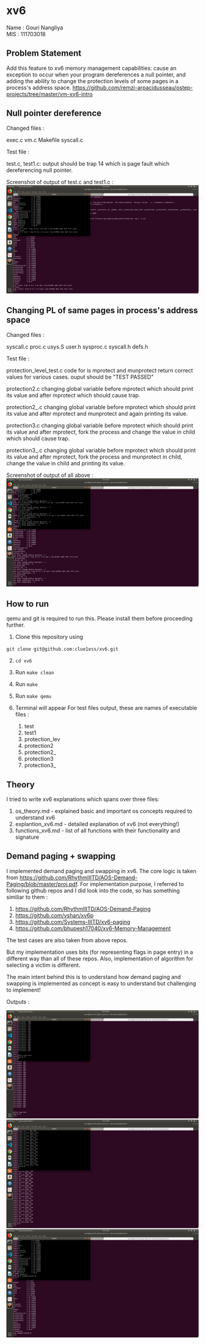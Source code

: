 # xv6

Name : Gouri Nangliya<br>
MIS : 111703018

## Problem Statement

Add this feature to xv6 memory management capabilities: cause an exception to occur when your program dereferences a null pointer, and adding the ability to change the protection levels of some pages in a process's address space.
https://github.com/remzi-arpacidusseau/ostep-projects/tree/master/vm-xv6-intro

## Null pointer dereference

Changed files :

exec.c
vm.c 
Makefile
syscall.c 

Test file : 

test.c, test1.c:
    output should be trap 14 which is page fault which dereferencing null pointer.
    
Screenshot of output of test.c and test1.c :
![output1](screenshots/null_ptr_dereference.png)

## Changing PL of same pages in process's address space

Changed files :

syscall.c
proc.c
usys.S
user.h
sysproc.c
syscall.h
defs.h

Test file : 

protection_level_test.c
    code for is mprotect and munprotect return correct values for various cases.
    ouput should be "TEST PASSED"

protection2.c
    changing global variable before mprotect which should print its value and after mprotect which should cause trap.

protection2_.c
    changing global variable before mprotect which should print its value and after mprotect and munprotect and again printing its value.

protection3.c
    changing global variable before mprotect which should print its value and after mprotect, fork the process and change the value in child which should cause trap.

protection3_.c
    changing global variable before mprotect which should print its value and after mprotect, fork the process and munprotect in child, change the value in child and printing its value.

Screenshot of output of all above :
![Output2](screenshots/changing_Pl.png)

## How to run

qemu and git is required to run this. Please install them before proceeding further.

1. Clone this repository using 

`git clone git@github.com:clue1ess/xv6.git`

2. `cd xv6` 

3. Run `make clean`

4. Run `make`

5. Run `make qemu`

6. Terminal will appear
    For test files output, these are names of executable files :
    1. test
    2. test1
    3. protection_lev
    4. protection2
    5. protection2_
    6. protection3
    7. protection3_

## Theory

I tried to write xv6 explanations which spans over three files:

1. os_theory.md - explained basic and important os concepts required to understand xv6
2. explantion_xv6.md - detailed explanation of xv6 (not everything!)
3. functions_xv6.md - list of all functions with their functionality and signature

## Demand paging + swapping

I implemented demand paging and swapping in xv6. The core logic is taken from https://github.com/RhythmIIITD/AOS-Demand-Paging/blob/master/proj.pdf.
For implementation purpose, I referred to following github repos and I did look into the code, so has something similiar to them :

1. https://github.com/RhythmIIITD/AOS-Demand-Paging
2. https://github.com/vshan/xv6p
3. https://github.com/Systems-IIITD/xv6-paging
4. https://github.com/bhupesh17040/xv6-Memory-Management

The test cases are also taken from above repos.

But my implementation uses bits (for representing flags in  page entry) in a different way than all of these repos. Also, implementation of algorithm for selecting a victim is different. 

The main intent behind this is to understand how demand paging and swapping is implemented as concept is easy to understand but challenging to implement!

Outputs :

![memtest1](screenshots/memtest1.png)
![memtest2](screenshots/memtest2.png)
![memtest3](screenshots/memtest3.png)



